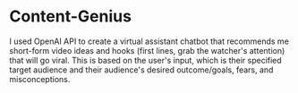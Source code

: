 # Content-Genius
I used OpenAI API to create a virtual assistant chatbot that recommends me short-form video ideas and hooks (first lines, grab the watcher's attention) that will go viral. This is based on the user's input, which is their specified target audience and their audience's desired outcome/goals, fears, and misconceptions.
